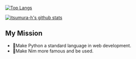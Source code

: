 [![Top Langs](https://github-readme-stats.vercel.app/api/top-langs/?username=itsumura-h&layout=compact)](https://github.com/anuraghazra/github-readme-stats)

[![itsumura-h's github stats](https://github-readme-stats.vercel.app/api?username=itsumura-h&show_icons=true)](https://github.com/itsumura-h/github-readme-stats)

## My Mission
- 🐍Make Python a standard language in web development.
- 👑Make Nim more famous and be used.
